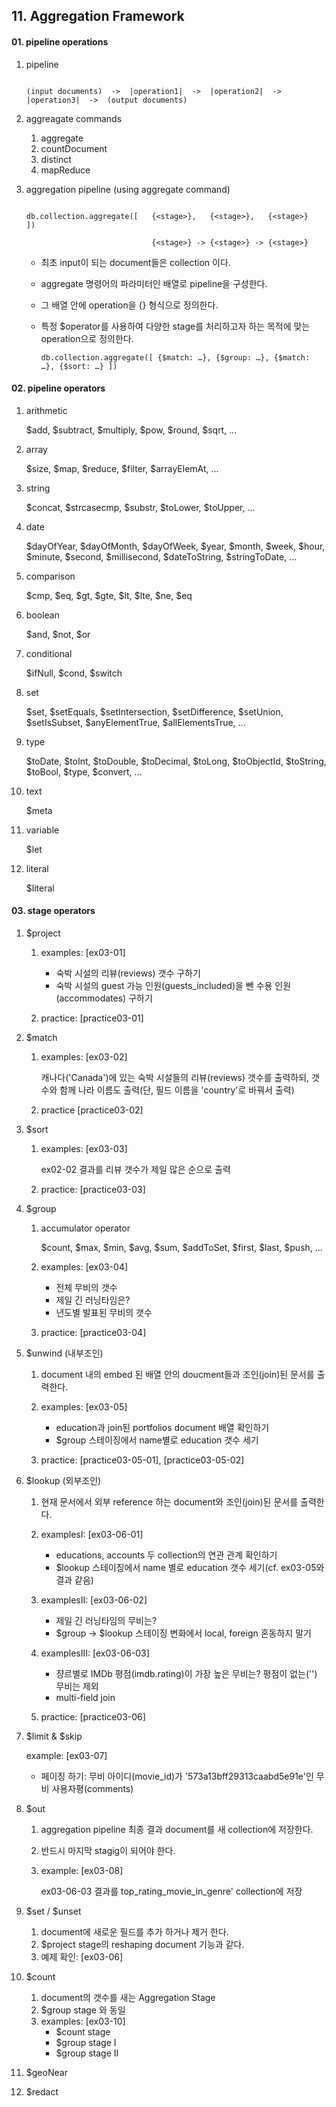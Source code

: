 ## 11. Aggregation Framework


#### 01. pipeline operations
01. pipeline

    ```    
    
    (input documents)  ->  |operation1|  ->  |operation2|  ->  |operation3|  ->  (output documents) 

    ```

02. aggreagate commands
    
    1)  aggregate
    2)  countDocument
    3)  distinct
    4)  mapReduce

03. aggregation pipeline (using aggregate command)
    
    ```

    db.collection.aggregate([   {<stage>},   {<stage>},   {<stage>}   ])

                                {<stage>} -> {<stage>} -> {<stage>}

    ```

    -   최초 input이 되는 document들은 collection 이다.
    -   aggregate 명령어의 파라미터인 배열로 pipeline을 구성한다.
    -   그 배열 안에 operation을 {<stage>} 형식으로 정의한다.
    -   특정 $operator를 사용하여 다양한 stage를 처리하고자 하는 목적에 맞는 operation으로 정의한다.

        ```
        db.collection.aggregate([ {$match: …}, {$group: …}, {$match: …}, {$sort: …} ])
        
        ```




#### 02. pipeline operators
01. arithmetic
            
    $add, $subtract, $multiply, $pow, $round, $sqrt, ...

02. array
            
    $size, $map, $reduce, $filter, $arrayElemAt, ...

03. string

    $concat, $strcasecmp, $substr, $toLower, $toUpper, ...
        
04. date

    $dayOfYear, $dayOfMonth, $dayOfWeek, $year, $month, $week, $hour, $minute, $second, $millisecond, $dateToString, $stringToDate, ... 

05. comparison

    $cmp, $eq, $gt, $gte, $lt, $lte, $ne, $eq

06. boolean

    $and, $not, $or

07. conditional

    $ifNull, $cond, $switch
            
08. set

    $set, $setEquals, $setIntersection, $setDifference, $setUnion, $setIsSubset, $anyElementTrue, $allElementsTrue, ...

09. type

    $toDate, $toInt, $toDouble, $toDecimal, $toLong, $toObjectId, $toString, $toBool, $type, $convert, ...

10. text

    $meta

11. variable

    $let
            
12. literal 

    $literal



#### 03. stage operators
01. $project

    1)  examples: [ex03-01]
        
        -   숙박 시설의 리뷰(reviews) 갯수 구하기
        -   숙박 시설의 guest 가능 인원(guests_included)을 뺀 수용 인원(accommodates) 구하기

    2)  practice: [practice03-01]

2.  $match

    1)  examples: [ex03-02]

        캐나다('Canada')에 있는 숙박 시설들의 리뷰(reviews) 갯수를 출력하되,
        갯수와 함께 나라 이름도 출력(단, 필드 이름을 'country'로 바꿔서 출력)

    2)  practice [practice03-02]


3. $sort
    
    1)  examples: [ex03-03]

        ex02-02 결과를 리뷰 갯수가 제일 많은 순으로 출력

    2)  practice: [practice03-03]

4. $group
    
    1)  accumulator operator

        $count, $max, $min, $avg, $sum, $addToSet, $first, $last, $push, ...

    2)  examples: [ex03-04]

        -   전체 무비의 갯수
        -   제일 긴 러닝타임은?
        -   년도별 발표된 무비의 갯수

    3)  practice: [practice03-04]


5. $unwind (내부조인)
    
    1) document 내의 embed 된 배열 안의 doucment들과 조인(join)된 문서를 출력한다.

    2) examples: [ex03-05]

        -   education과 join된 portfolios document 배열 확인하기
        -   $group 스테이징에서 name별로 education 갯수 세기

    3) practice: [practice03-05-01], [practice03-05-02]


6. $lookup (외부조인)

    1) 현재 문서에서 외부 reference 하는 document와 조인(join)된 문서를 출력한다.

    2) examplesI: [ex03-06-01]

        -   educations, accounts 두 collection의 연관 관계 확인하기
        -   $lookup 스테이징에서 name 별로 education 갯수 세기(cf. ex03-05와 결과 같음)

    3) examplesII: [ex03-06-02]

        -   제일 긴 러닝타임의 무비는?
        -   $group -> $lookup 스테이징 변화에서 local, foreign 혼동하지 말기

    4) examplesIII: [ex03-06-03]
        -   쟝르별로 IMDb 평점(imdb.rating)이 가장 높은 무비는? 평점이 없는('') 무비는 제외
        -   multi-field join

    5) practice: [practice03-06]


7.  $limit & $skip
    
    example: [ex03-07]
    
    - 페이징 하기: 무비 아이디(movie_id)가 '573a13bff29313caabd5e91e'인 무비 사용자평(comments) 

8.  $out

    1)  aggregation pipeline 최종 결과 document를 새 collection에 저장한다.
    2)  반드시 마지막 stagig이 되어야 한다.
    3)  example: [ex03-08]

        ex03-06-03 결과를 top_rating_movie_in_genre' collection에 저장

9.  $set / $unset
    1)  document에 새로운 필드를 추가 하거나 제거 한다.
    2)  $project stage의 reshaping document 기능과 같다.
    3)  예제 확인: [ex03-06]

10. $count
    1)  document의 갯수를 새는 Aggregation Stage
    2)  $group stage 와 동일
    3)  examples: [ex03-10]
        - $count stage
        - $group stage I
        - $group stage II

11. $geoNear
12. $redact





     